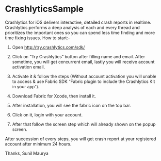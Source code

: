 # CrashlyticsSample
Crashlytics for iOS delivers interactive, detailed crash reports in realtime. Crashlytics performs a deep analysis of each and every thread and prioritizes the important ones so you can spend less time finding and more time fixing issues.
How to start:-
1. Open http://try.crashlytics.com/sdk/
2. Click on “Try Crashlytics” button after filling name and email.
After sometime, you will get concurrent email, lastly you will receive account activation email.
3. Activate it & follow the steps (Without account activation you will unable to access & use Fabric SDK “Fabric plugin to include the Crashlytics Kit in your app”).

4. Download Fabric for Xcode, then install it.
5. After installation, you will see the fabric icon on the top bar.
6. Click on it, login with your account.
7. After that follow the screen step which will already shown on the popup screen.

After succession of every steps, you will get crash report at your registered account after minimum 24 hours.

Thanks,
Sunil Maurya

